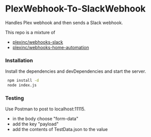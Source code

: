 # PlexWebhook-To-SlackWebhook
Handles Plex webhook and then sends a Slack webhook.

This repo is a mixture of 
* [plexinc/webhooks-slack](https://github.com/plexinc/webhooks-slack)
* [plexinc/webhooks-home-automation](https://github.com/plexinc/webhooks-home-automation)


### Installation

Install the dependencies and devDependencies and start the server.

```sh
 npm install -d
 node index.js
```

### Testing
Use Postman to post to localhost:11115.
- in the body choose "form-data"
- add the key "payload"
- add the contents of TestData.json to the value

